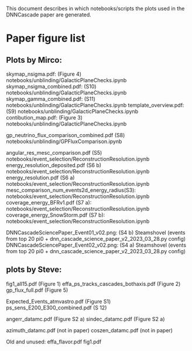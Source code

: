 This document describes in which notebooks/scripts the plots
used in the DNNCascade paper are generated.


Paper figure list
=================

Plots by Mirco:
---------------

skymap_nsigma.pdf: (Figure 4)                   notebooks/unblinding/GalacticPlaneChecks.ipynb
skymap_nsigma_combined.pdf: (S10)               notebooks/unblinding/GalacticPlaneChecks.ipynb
skymap_gamma_combined.pdf: (S11)                notebooks/unblinding/GalacticPlaneChecks.ipynb
template_overview.pdf: (S9)                     notebooks/unblinding/GalacticPlaneChecks.ipynb
contibution_map.pdf: (Figure 3)                 notebooks/unblinding/GalacticPlaneChecks.ipynb

gp_neutrino_flux_comparison_combined.pdf (S8)   notebooks/unblinding/GPFluxComparison.ipynb

angular_res_mesc_comparison.pdf (S5)            notebooks/event_selection/ReconstructionResolution.ipynb
energy_resolution_deposited.pdf (S6 b)          notebooks/event_selection/ReconstructionResolution.ipynb
energy_resolution.pdf (S6 a)                    notebooks/event_selection/ReconstructionResolution.ipynb
mesc_comparison_num_events2d_energy_radius(S3): notebooks/event_selection/ReconstructionResolution.ipynb
coverage_energy_BFRv1.pdf (S7 a):               notebooks/event_selection/ReconstructionResolution.ipynb
coverage_energy_SnowStorm.pdf (S7 b):           notebooks/event_selection/ReconstructionResolution.ipynb

DNNCascadeSciencePaper_Event01_v02.png: (S4 b)  Steamshovel (events from top 20 pi0 + dnn_cascade_science_paper_v2_2023_03_28.py config)
DNNCascadeSciencePaper_Event02_v02.png: (S4 a)  Steamshovel (events from top 20 pi0 + dnn_cascade_science_paper_v2_2023_03_28.py config)




plots by Steve:
---------------

fig1_all15.pdf (Figure 1)
effa_ps_tracks_cascades_bothaxis.pdf (Figure 2)
gp_flux_full.pdf (Figure 5)

Expected_Events_atmvastro.pdf (Figure S1)
ps_sens_E200_E300_combined.pdf (S 12)

angerr_datamc.pdf (Figure S2 a)
sindec_datamc.pdf (Figure S2 a)

azimuth_datamc.pdf (not in paper)
coszen_datamc.pdf (not in paper)




Old and unused: 
effa_flavor.pdf
fig1.pdf


